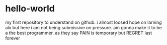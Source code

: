 # hello-world
my first repository to understand on github.
i almost loosed hope on larning alx but here i am not being submissive on pressure.
am gonna make it to be a the best programmer.
as they say PAIN is temporary but REGRET last forever
